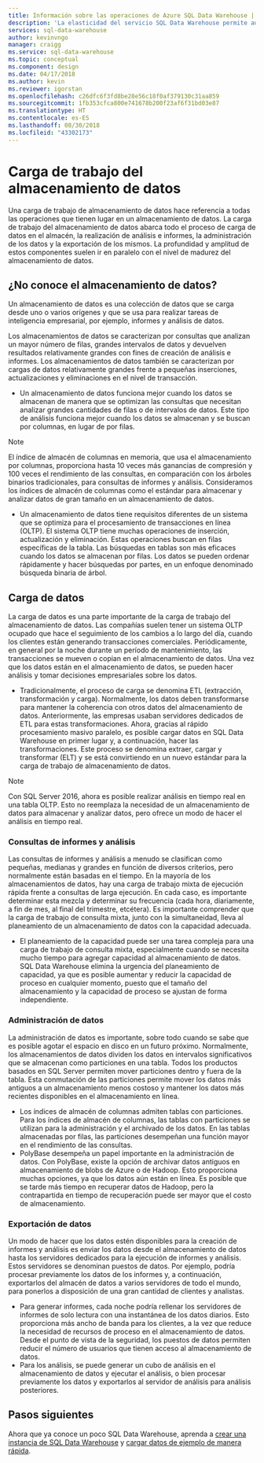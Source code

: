 ```yaml
---
title: Información sobre las operaciones de Azure SQL Data Warehouse | Microsoft Docs
description: 'La elasticidad del servicio SQL Data Warehouse permite aumentar, reducir o pausar la capacidad de proceso mediante el uso de una escala móvil de unidades de almacenamiento de datos (DWU). En este artículo se explican las métricas de almacenamiento de datos y cómo se relacionan con las DWU. '
services: sql-data-warehouse
author: kevinvngo
manager: craigg
ms.service: sql-data-warehouse
ms.topic: conceptual
ms.component: design
ms.date: 04/17/2018
ms.author: kevin
ms.reviewer: igorstan
ms.openlocfilehash: c26dfc6f3fd8be28e56c18f0af379130c31aa859
ms.sourcegitcommit: 1fb353cfca800e741678b200f23af6f31bd03e87
ms.translationtype: HT
ms.contentlocale: es-ES
ms.lasthandoff: 08/30/2018
ms.locfileid: "43302173"
---
```

# <a name="data-warehouse-workload"></a>Carga de trabajo del almacenamiento de datos
Una carga de trabajo de almacenamiento de datos hace referencia a todas las operaciones que tienen lugar en un almacenamiento de datos. La carga de trabajo del almacenamiento de datos abarca todo el proceso de carga de datos en el almacén, la realización de análisis e informes, la administración de los datos y la exportación de los mismos. La profundidad y amplitud de estos componentes suelen ir en paralelo con el nivel de madurez del almacenamiento de datos.

## <a name="new-to-data-warehousing"></a>¿No conoce el almacenamiento de datos?
Un almacenamiento de datos es una colección de datos que se carga desde uno o varios orígenes y que se usa para realizar tareas de inteligencia empresarial, por ejemplo, informes y análisis de datos.

Los almacenamientos de datos se caracterizan por consultas que analizan un mayor número de filas, grandes intervalos de datos y devuelven resultados relativamente grandes con fines de creación de análisis e informes. Los almacenamientos de datos también se caracterizan por cargas de datos relativamente grandes frente a pequeñas inserciones, actualizaciones y eliminaciones en el nivel de transacción.

* Un almacenamiento de datos funciona mejor cuando los datos se almacenan de manera que se optimizan las consultas que necesitan analizar grandes cantidades de filas o de intervalos de datos. Este tipo de análisis funciona mejor cuando los datos se almacenan y se buscan por columnas, en lugar de por filas.

> [!NOTE]
> El índice de almacén de columnas en memoria, que usa el almacenamiento por columnas, proporciona hasta 10 veces más ganancias de compresión y 100 veces el rendimiento de las consultas, en comparación con los árboles binarios tradicionales, para consultas de informes y análisis. Consideramos los índices de almacén de columnas como el estándar para almacenar y analizar datos de gran tamaño en un almacenamiento de datos.
> 
> 

* Un almacenamiento de datos tiene requisitos diferentes de un sistema que se optimiza para el procesamiento de transacciones en línea (OLTP). El sistema OLTP tiene muchas operaciones de inserción, actualización y eliminación. Estas operaciones buscan en filas específicas de la tabla. Las búsquedas en tablas son más eficaces cuando los datos se almacenan por filas. Los datos se pueden ordenar rápidamente y hacer búsquedas por partes, en un enfoque denominado búsqueda binaria de árbol.

## <a name="data-loading"></a>Carga de datos
La carga de datos es una parte importante de la carga de trabajo del almacenamiento de datos. Las compañías suelen tener un sistema OLTP ocupado que hace el seguimiento de los cambios a lo largo del día, cuando los clientes están generando transacciones comerciales. Periódicamente, en general por la noche durante un período de mantenimiento, las transacciones se mueven o copian en el almacenamiento de datos. Una vez que los datos están en el almacenamiento de datos, se pueden hacer análisis y tomar decisiones empresariales sobre los datos.

* Tradicionalmente, el proceso de carga se denomina ETL (extracción, transformación y carga). Normalmente, los datos deben transformarse para mantener la coherencia con otros datos del almacenamiento de datos. Anteriormente, las empresas usaban servidores dedicados de ETL para estas transformaciones. Ahora, gracias al rápido procesamiento masivo paralelo, es posible cargar datos en SQL Data Warehouse en primer lugar y, a continuación, hacer las transformaciones. Este proceso se denomina extraer, cargar y transformar (ELT) y se está convirtiendo en un nuevo estándar para la carga de trabajo de almacenamiento de datos.

> [!NOTE]
> Con SQL Server 2016, ahora es posible realizar análisis en tiempo real en una tabla OLTP. Esto no reemplaza la necesidad de un almacenamiento de datos para almacenar y analizar datos, pero ofrece un modo de hacer el análisis en tiempo real.
> 
> 

### <a name="reporting-and-analysis-queries"></a>Consultas de informes y análisis
Las consultas de informes y análisis a menudo se clasifican como pequeñas, medianas y grandes en función de diversos criterios, pero normalmente están basadas en el tiempo. En la mayoría de los almacenamientos de datos, hay una carga de trabajo mixta de ejecución rápida frente a consultas de larga ejecución. En cada caso, es importante determinar esta mezcla y determinar su frecuencia (cada hora, diariamente, a fin de mes, al final del trimestre, etcétera). Es importante comprender que la carga de trabajo de consulta mixta, junto con la simultaneidad, lleva al planeamiento de un almacenamiento de datos con la capacidad adecuada.

* El planeamiento de la capacidad puede ser una tarea compleja para una carga de trabajo de consulta mixta, especialmente cuando se necesita mucho tiempo para agregar capacidad al almacenamiento de datos. SQL Data Warehouse elimina la urgencia del planeamiento de capacidad, ya que es posible aumentar y reducir la capacidad de proceso en cualquier momento, puesto que el tamaño del almacenamiento y la capacidad de proceso se ajustan de forma independiente.

### <a name="data-management"></a>Administración de datos
La administración de datos es importante, sobre todo cuando se sabe que es posible agotar el espacio en disco en un futuro próximo. Normalmente, los almacenamientos de datos dividen los datos en intervalos significativos que se almacenan como particiones en una tabla. Todos los productos basados en SQL Server permiten mover particiones dentro y fuera de la tabla. Esta conmutación de las particiones permite mover los datos más antiguos a un almacenamiento menos costoso y mantener los datos más recientes disponibles en el almacenamiento en línea.

* Los índices de almacén de columnas admiten tablas con particiones. Para los índices de almacén de columnas, las tablas con particiones se utilizan para la administración y el archivado de los datos. En las tablas almacenadas por filas, las particiones desempeñan una función mayor en el rendimiento de las consultas.  
* PolyBase desempeña un papel importante en la administración de datos. Con PolyBase, existe la opción de archivar datos antiguos en almacenamiento de blobs de Azure o de Hadoop.  Esto proporciona muchas opciones, ya que los datos aún están en línea.  Es posible que se tarde más tiempo en recuperar datos de Hadoop, pero la contrapartida en tiempo de recuperación puede ser mayor que el costo de almacenamiento.

### <a name="exporting-data"></a>Exportación de datos
Un modo de hacer que los datos estén disponibles para la creación de informes y análisis es enviar los datos desde el almacenamiento de datos hasta los servidores dedicados para la ejecución de informes y análisis. Estos servidores se denominan puestos de datos. Por ejemplo, podría procesar previamente los datos de los informes y, a continuación, exportarlos del almacén de datos a varios servidores de todo el mundo, para ponerlos a disposición de una gran cantidad de clientes y analistas.

* Para generar informes, cada noche podría rellenar los servidores de informes de solo lectura con una instantánea de los datos diarios. Esto proporciona más ancho de banda para los clientes, a la vez que reduce la necesidad de recursos de proceso en el almacenamiento de datos. Desde el punto de vista de la seguridad, los puestos de datos permiten reducir el número de usuarios que tienen acceso al almacenamiento de datos.
* Para los análisis, se puede generar un cubo de análisis en el almacenamiento de datos y ejecutar el análisis, o bien procesar previamente los datos y exportarlos al servidor de análisis para análisis posteriores.

## <a name="next-steps"></a>Pasos siguientes
Ahora que ya conoce un poco SQL Data Warehouse, aprenda a [crear una instancia de SQL Data Warehouse][create a SQL Data Warehouse] y [cargar datos de ejemplo de manera rápida][load sample data].

<!--Image references-->

<!--Article references-->
[load sample data]: ./sql-data-warehouse-load-sample-databases.md
[create a SQL Data Warehouse]: ./sql-data-warehouse-get-started-provision.md

<!--MSDN references-->

<!--Other web references-->
